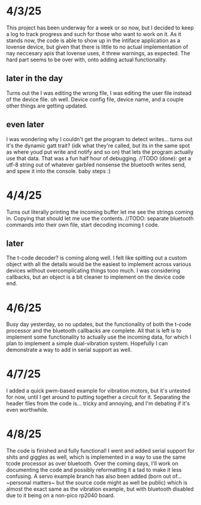 # 4/3/25
This project has been underway for a week or so now, but I decided to keep a log to track progress and such for those who want to work on it. As it stands now, the code is able to show up in the intiface application as a lovense device, but given that there is little to no actual implementation of nay neccesary apis that lovense uses, it threw warnings, as expected. The hard part seems to be over with, onto adding actual functionality.

## later in the day
Turns out the I was editing the wrong file, I was editing the user file instead of the device file. oh well. Device config file, device name, and a couple other things are getting updated.

## even later
I was wondering why I couldn't get the program to detect writes... turns out it's the dynamic gatt trait? (idk what they're called, but its in the same spot as where youd put write and notify and so on) that lets the program actually use that data. That was a fun half hour of debugging. 
//TODO (done): get a utf-8 string out of whatever garbled nonsense the bluetooth writes send, and spew it into the console. baby steps :)

# 4/4/25
Turns out literally printing the incoming buffer let me see the strings coming in. Copying that should let me use the contents.
//TODO: separate bluetooth commands into their own file, start decoding incoming t code.

## later
The t-code decoder? is coming along well. I felt like spitting out a custom object with all the details would be the easiest to implement across various devices without overcomplicating things tooo much. I was considering callbacks, but an object is a bit cleaner to implement on the device code end.

# 4/6/25
Busy day yesterday, so no updates, but the functionality of both the t-code processor and the bluetooth callbacks are complete. All that is left is to implement some functionality to actually use the incoming data, for which I plan to implement a simple dual-vibration system. Hopefully I can demonstrate a way to add in serial support as well.

# 4/7/25
I added a quick pwm-based example for vibration motors, but it's untested for now, until I get around to putting together a circuit for it.
Separating the header files from the code is... tricky and annoying, and I'm debating if it's even worthwhile.

# 4/8/25
The code is finished and fully functional! I went and added serial support for shits and giggles as well, which is implemented in a way to use the same tcode processor as over bluetooth. Over the coming days, I'll work on documenting the code and possibly reformatting it a tad to make it less confusing. A servo example branch has also been added (born out of... ~personal matters~ but the source code might as well be public) which is almost the exact same as the vibration example, but with bluetooth disabled due to it being on a non-pico rp2040 board.